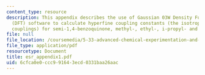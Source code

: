 ```yaml
---
content_type: resource
description: This appendix describes the use of Gaussian 03W Density Functional Theory
  (DFT) software to calculate hyperfine coupling constants (the isotropic Fermi contact
  couplings) for semi-1,4-benzoquinone, methyl-, ethyl-, i-propyl- and t-butyl semibenzoquinones.
file: null
file_location: /coursemedia/5-33-advanced-chemical-experimentation-and-instrumentation-fall-2007/6cfca0e0ccc991643ecd0331baa26aac_esr_appendix1.pdf
file_type: application/pdf
resourcetype: Document
title: esr_appendix1.pdf
uid: 6cfca0e0-ccc9-9164-3ecd-0331baa26aac
---
```

